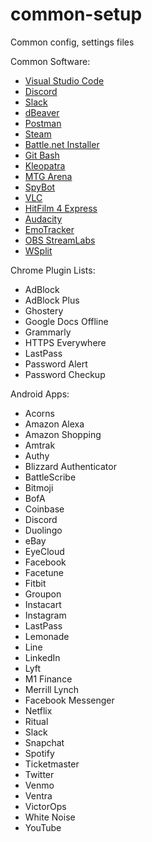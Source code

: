 # common-setup

Common config, settings files

Common Software:

-   [Visual Studio Code](https://code.visualstudio.com/)
-   [Discord](https://discordapp.com/)
-   [Slack](https://slack.com/)
-   [dBeaver](https://dbeaver.io/)
-   [Postman](https://www.getpostman.com/)
-   [Steam](https://store.steampowered.com/)
-   [Battle.net Installer](https://www.blizzard.com/en-us/?ref=battle.net)
-   [Git Bash](https://gitforwindows.org/)
-   [Kleopatra](https://www.openpgp.org/software/kleopatra/)
-   [MTG Arena](https://magic.wizards.com/en/mtgarena)
-   [SpyBot](https://www.safer-networking.org/)
-   [VLC](https://www.videolan.org/vlc/index.html)
-   [HitFilm 4 Express](https://fxhome.com/hitfilm-express)
-   [Audacity](https://www.audacityteam.org/)
-   [EmoTracker](https://emotracker.net/)
-   [OBS StreamLabs](https://streamlabs.com/)
-   [WSplit](http://www.speedrunslive.com/tools/)


Chrome Plugin Lists:

-   AdBlock
-   AdBlock Plus
-   Ghostery
-   Google Docs Offline
-   Grammarly
-   HTTPS Everywhere
-   LastPass
-   Password Alert
-   Password Checkup

Android Apps:

-   Acorns
-   Amazon Alexa
-   Amazon Shopping
-   Amtrak
-   Authy
-   Blizzard Authenticator
-   BattleScribe
-   Bitmoji
-   BofA
-   Coinbase
-   Discord
-   Duolingo
-   eBay
-   EyeCloud
-   Facebook
-   Facetune
-   Fitbit
-   Groupon
-   Instacart
-   Instagram
-   LastPass
-   Lemonade
-   Line
-   LinkedIn
-   Lyft
-   M1 Finance
-   Merrill Lynch
-   Facebook Messenger
-   Netflix
-   Ritual
-   Slack
-   Snapchat
-   Spotify
-   Ticketmaster
-   Twitter
-   Venmo
-   Ventra
-   VictorOps
-   White Noise
-   YouTube
